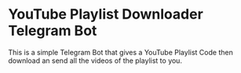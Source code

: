 # YouTube Playlist Downloader Telegram Bot

This is a simple Telegram Bot that gives a YouTube Playlist Code then download an send all the videos of the playlist to you.
